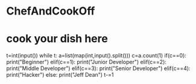 # ChefAndCookOff
# cook your dish here
t=int(input())
while t:
    a=list(map(int,input().split()))
    c=a.count(1)
    if(c==0):
        print("Beginner")
    elif(c==1):
        print("Junior Developer")
    elif(c==2):
        print("Middle Developer")
    elif(c==3):
        print("Senior Developer")
    elif(c==4):
        print("Hacker")
    else:
        print("Jeff Dean")
    t-=1
